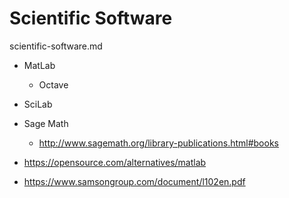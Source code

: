 # Scientific Software

scientific-software.md

*   MatLab

    *   Octave

*   SciLab

*   Sage Math

    *   http://www.sagemath.org/library-publications.html#books


*   https://opensource.com/alternatives/matlab

*   https://www.samsongroup.com/document/l102en.pdf
